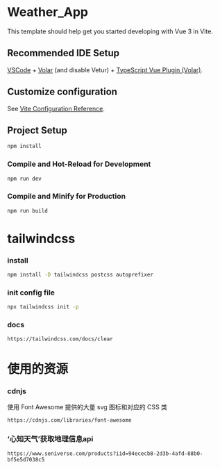 # Weather_App

This template should help get you started developing with Vue 3 in Vite.

## Recommended IDE Setup

[VSCode](https://code.visualstudio.com/) + [Volar](https://marketplace.visualstudio.com/items?itemName=Vue.volar) (and disable Vetur) + [TypeScript Vue Plugin (Volar)](https://marketplace.visualstudio.com/items?itemName=Vue.vscode-typescript-vue-plugin).

## Customize configuration

See [Vite Configuration Reference](https://vitejs.dev/config/).

## Project Setup

```sh
npm install
```

### Compile and Hot-Reload for Development

```sh
npm run dev
```

### Compile and Minify for Production

```sh
npm run build
```

# tailwindcss

### install

```sh
npm install -D tailwindcss postcss autoprefixer
```

### init config file

```sh
npx tailwindcss init -p
```

### docs

```
https://tailwindcss.com/docs/clear
```

# 使用的资源

### cdnjs

使用 Font Awesome 提供的大量 svg 图标和对应的 CSS 类

```
https://cdnjs.com/libraries/font-awesome
```

### ‘心知天气’获取地理信息api

```
https://www.seniverse.com/products?iid=94ececb8-2d3b-4afd-88b0-bf5e5d7038c5
```